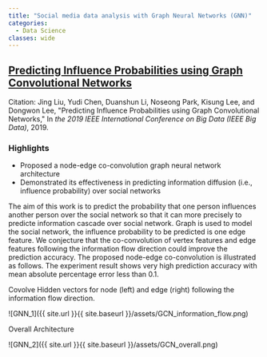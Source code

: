```yaml
---
title: "Social media data analysis with Graph Neural Networks (GNN)"
categories:
  - Data Science
classes: wide
---
```

## [Predicting Influence Probabilities using Graph Convolutional Networks](http://pike.psu.edu/publications/bigdata19.pdf)

Citation: Jing Liu, Yudi Chen, Duanshun Li, Noseong Park, Kisung Lee, and Dongwon Lee, "Predicting Influence Probabilities using Graph Convolutional Networks," In *the 2019 IEEE International Conference on Big Data (IEEE Big Data)*, 2019.
### **Highlights**
+ Proposed a node-edge co-convolution graph neural network architecture
+ Demonstrated its effectiveness in predicting information diffusion (i.e., influence probability) over social networks  

The aim of this work is to predict the probability that one person influences another person over the social network so that it can more precisely to predicte information cascade over social network. Graph is used to model the social network, the influence probability to be predicted is one edge feature. We conjecture that the co-convolution of vertex features and edge features following the information flow direction could improve the prediction accuracy. The proposed node-edge co-convolution is illustrated as follows. The experiment result shows very high prediction accuracy with mean absolute percentage error less than 0.1.

Covolve Hidden vectors for node (left) and edge (right) following the information flow direction.

![GNN_1]({{ site.url }}{{ site.baseurl }}/assets/GCN_information_flow.png)

Overall Architecture

![GNN_2]({{ site.url }}{{ site.baseurl }}/assets/GCN_overall.png)
